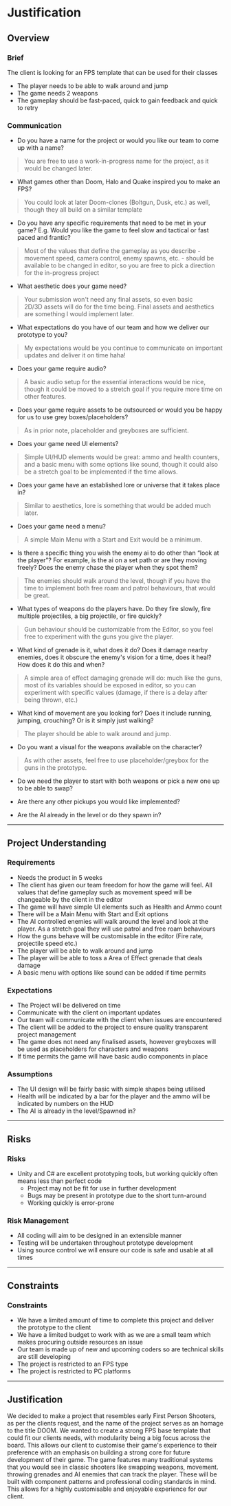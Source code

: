 # Justification
[//]: # (This section is an example of justifying your design and development decisions.)

## Overview

### Brief
[//]: # (What was the client's brief?)
The client is looking for an FPS template that can be used for their classes
* The player needs to be able to walk around and jump
* The game needs 2 weapons 
* The gameplay should be fast-paced, quick to gain feedback and quick to retry

### Communication
* Do you have a name for the project or would you like our team to come up with a name?
> You are free to use a work-in-progress name for the project, as it would be changed later.

* What games other than Doom, Halo and Quake inspired you to make an FPS?
> You could look at later Doom-clones (Boltgun, Dusk, etc.) as well, though they all build on a similar template

* Do you have any specific requirements that need to be met in your game? E.g. Would you like the game to feel slow and tactical or fast paced and frantic?
> Most of the values that define the gameplay as you describe - movement speed, camera control, enemy spawns, etc. - should be available to be changed in editor, so you are free to pick a direction for the in-progress project

* What aesthetic does your game need?
> Your submission won't need any final assets, so even basic 2D/3D assets will do for the time being. Final assets and aesthetics are something I would implement later.

* What expectations do you have of our team and how we deliver our prototype to you?
> My expectations would be you continue to communicate on important updates and deliver it on time haha!

* Does your game require audio?
> A basic audio setup for the essential interactions would be nice, though it could be moved to a stretch goal if you require more time on other features.

* Does your game require assets to be outsourced or would you be happy for us to use grey boxes/placeholders?
> As in prior note, placeholder and greyboxes are sufficient.

* Does your game need UI elements? 
> Simple UI/HUD elements would be great: ammo and health counters, and a basic menu with some options like sound, though it could also be a stretch goal to be implemented if the time allows.

* Does your game have an established lore or universe that it takes place in?
> Similar to aesthetics, lore is something that would be added much later.

* Does your game need a menu?
> A simple Main Menu with a Start and Exit would be a minimum.

* Is there a specific thing you wish the enemy ai to do other than “look at the player”? For example, is the ai on a set path or are they moving freely? Does the enemy chase the player when they spot them?
> The enemies should walk around the level, though if you have the time to implement both free roam and patrol behaviours, that would be great.

* What types of weapons do the players have. Do they fire slowly, fire multiple projectiles, a big projectile, or fire quickly?
> Gun behaviour should be customizable from the Editor, so you feel free to experiment with the guns you give the player.

* What kind of grenade is it, what does it do? Does it damage nearby enemies, does it obscure the enemy's vision for a time, does it heal? How does it do this and when?
> A simple area of effect damaging grenade will do: much like the guns, most of its variables should be exposed in editor, so you can experiment with specific values (damage, if there is a delay after being thrown, etc.)

* What kind of movement are you looking for? Does it include running, jumping, crouching? Or is it simply just walking?
> The player should be able to walk around and jump.

* Do you want a visual for the weapons available on the character?
> As with other assets, feel free to use placeholder/greybox for the guns in the prototype.

* Do we need the player to start with both weapons or pick a new one up to be able to swap?
>

* Are there any other pickups you would like implemented?
>

* Are the AI already in the level or do they spawn in?
>

---

## Project Understanding

### Requirements
[//]: # (What are the requirements of the finished project?)
* Needs the product in 5 weeks
* The client has given our team freedom for how the game will feel. All values that define gameplay such as movement speed will be changeable by the client in the editor
* The game will have simple UI elements such as Health and Ammo count
* There will be a Main Menu with Start and Exit options
* The AI controlled enemies will walk around the level and look at the player. As a stretch goal they will use patrol and free roam behaviours
* How the guns behave will be customisable in the editor (Fire rate, projectile speed etc.)
* The player will be able to walk around and jump
* The player will be able to toss a Area of Effect grenade that deals damage
* A basic menu with options like sound can be added if time permits

### Expectations
[//]: # (What are the client's expectations?)
* The Project will be delivered on time
* Communicate with the client on important updates
* Our team will communicate with the client when issues are encountered
* The client will be added to the project to ensure quality transparent project management
* The game does not need any finalised assets, however greyboxes will be used as placeholders for characters and weapons
* If time permits the game will have basic audio components in place

### Assumptions
[//]: # (What are you assuming based on client responses)
* The UI design will be fairly basic with simple shapes being utilised
* Health will be indicated by a bar for the player and the ammo will be indicated by numbers on the HUD
* The AI is already in the level/Spawned in?

---
## Risks

### Risks
[//]: # (What are the risks of this project)
* Unity and C# are excellent prototyping tools, but working quickly often means less than perfect code
    * Project may not be fit for use in further development
    * Bugs may be present in prototype due to the short turn-around
    * Working quickly is error-prone

### Risk Management
[//]: # (How are you managing the mentioned risks)
* All coding will aim to be designed in an extensible manner
* Testing will be undertaken throughout prototype development
* Using source control we will ensure our code is safe and usable at all times

---

## Constraints

### Constraints
[//]: # (What are the constraints of this project)
* We have a limited amount of time to complete this project and deliver the prototype to the client
* We have a limited budget to work with as we are a small team which makes procuring outside resources an issue
* Our team is made up of new and upcoming coders so are technical skills are still developing
* The project is restricted to an FPS type
* The project is restricted to PC platforms 

---

## Justification
We decided to make a project that resembles early First Person Shooters, as per the clients request, and the name of the project serves as an homage to the title DOOM. We wanted to create a strong FPS
base template that could fit our clients needs, with modularity being a big focus across the board. This allows our client to customise their game's experience to their preference with an emphasis on building
a strong core for future development of their game. The game features many traditional systems that you would see in classic shooters like swapping weapons, movement. throwing grenades and AI enemies that can 
track the player. These will be built with component patterns and professional coding standards in mind. This allows for a highly customisable and enjoyable experience for our client. 
